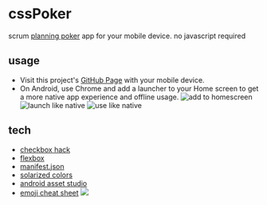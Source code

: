 # cssPoker
scrum [planning poker](https://en.wikipedia.org/wiki/Planning_poker) app for your mobile device. no javascript required

## usage
- Visit this project's [GitHub Page](https://thutterer.github.io/cssPoker/) with your mobile device.
- On Android, use Chrome and add a launcher to your Home screen to get a more native app experience and offline usage.
![add to homescreen](https://thutterer.github.io/cssPoker/doc/install.png)
![launch like native](https://thutterer.github.io/cssPoker/doc/install2.png)
![use like native](https://thutterer.github.io/cssPoker/doc/install3.png)

## tech
- [checkbox hack](https://css-tricks.com/the-checkbox-hack/)
- [flexbox](https://css-tricks.com/snippets/css/a-guide-to-flexbox/)
- [manifest.json](https://developer.chrome.com/multidevice/android/installtohomescreen)
- [solarized colors](http://ethanschoonover.com/solarized)
- [android asset studio](https://romannurik.github.io/AndroidAssetStudio/icons-launcher.html)
- [emoji cheat sheet](http://www.webpagefx.com/tools/emoji-cheat-sheet/) ![](http://www.webpagefx.com/tools/emoji-cheat-sheet/favicon.ico)
